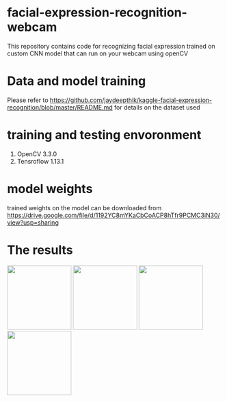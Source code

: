 # facial-expression-recognition-webcam
This repository contains code for recognizing facial expression trained on custom CNN model that can run on your webcam using openCV

# Data and model training
Please refer to https://github.com/jaydeepthik/kaggle-facial-expression-recognition/blob/master/README.md
for details on the dataset used

# training and testing envoronment
1. OpenCV 3.3.0
2. Tensroflow 1.13.1

# model weights
trained weights on the model can be downloaded from
https://drive.google.com/file/d/1192YC8mYKaCbCoACP8hTfr9PCMC3iN30/view?usp=sharing

# The results
<img src= "https://github.com/jaydeepthik/facial-expression-recognition-webcam/blob/master/happy_crp.png" width=150 /> <img src= "https://github.com/jaydeepthik/facial-expression-recognition-webcam/blob/master/surprised_crp.png" width=150 /> <img src= "https://github.com/jaydeepthik/facial-expression-recognition-webcam/blob/master/neutral_crp.png" width=150 /> <img src= "https://github.com/jaydeepthik/facial-expression-recognition-webcam/blob/master/angry_crp.png" width=150 />
